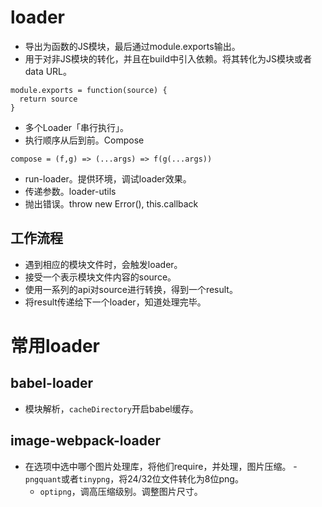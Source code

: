 # loader
- 导出为函数的JS模块，最后通过module.exports输出。
- 用于对非JS模块的转化，并且在build中引入依赖。将其转化为JS模块或者data URL。

```JS
module.exports = function(source) {
  return source
}
```
- 多个Loader「串行执行」。
- 执行顺序从后到前。Compose
```JS
compose = (f,g) => (...args) => f(g(...args))
```

- run-loader。提供环境，调试loader效果。
- 传递参数。loader-utils
- 抛出错误。throw new Error(), this.callback

## 工作流程
- 遇到相应的模块文件时，会触发loader。
- 接受一个表示模块文件内容的source。
- 使用一系列的api对source进行转换，得到一个result。
- 将result传递给下一个loader，知道处理完毕。

# 常用loader

## babel-loader
- 模块解析，`cacheDirectory`开启babel缓存。

## image-webpack-loader
- 在选项中选中哪个图片处理库，将他们require，并处理，图片压缩。
  -`pngquant`或者`tinypng`，将24/32位文件转化为8位png。
  - `optipng`，调高压缩级别。调整图片尺寸。